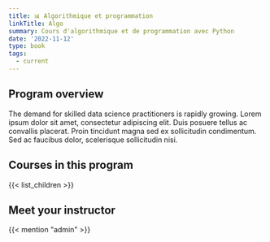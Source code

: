 ```yaml
---
title: 📊 Algorithmique et programmation
linkTitle: Algo
summary: Cours d'algorithmique et de programmation avec Python
date: '2022-11-12'
type: book
tags:
  - current
---
```



## Program overview

The demand for skilled data science practitioners is rapidly growing. Lorem ipsum dolor sit amet, consectetur adipiscing elit. Duis posuere tellus ac convallis placerat. Proin tincidunt magna sed ex sollicitudin condimentum. Sed ac faucibus dolor, scelerisque sollicitudin nisi.

## Courses in this program

{{< list_children >}}

## Meet your instructor

{{< mention "admin" >}}
